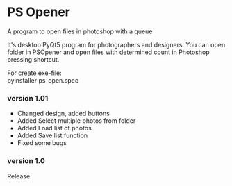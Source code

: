 # PS Opener

A program to open files in photoshop with a queue

It's desktop PyQt5 program for photographers and designers. You can open folder in PSOpener and open files with determined count in Photoshop pressing shortcut.

For create exe-file:  
pyinstaller ps_open.spec

### version 1.01

- Changed design, added buttons
- Added Select multiple photos from folder
- Added Load list of photos
- Added Save list function
- Fixed some bugs

### version 1.0

Release.
